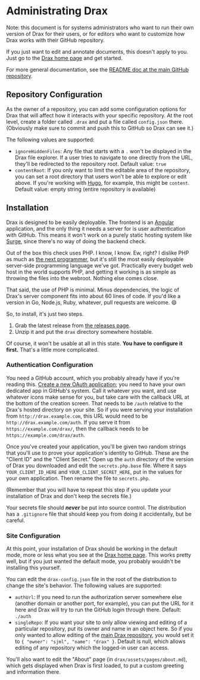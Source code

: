 # Administrating Drax

Note: this document is for systems administrators who want to run their own version of Drax for their users, or for editors who want to customize how Drax works with their GitHub repository.

If you just want to edit and annotate documents, this doesn't apply to you. Just go to the [Drax home page](https://drax.io) and get started. 

For more general documentation, see the [README doc at the main GitHub repository](https://github.com/sjml/drax/blob/master/README.md).


## Repository Configuration
As the owner of a repository, you can add some configuration options for Drax that will affect how it interacts with your specific repository. At the root level, create a folder called `.drax` and put a file called `config.json` there. (Obviously make sure to commit and push this to GitHub so Drax can see it.) 

The following values are supported:
* `ignoreHiddenFiles`: Any file that starts with a `.` won't be displayed in the Drax file explorer. If a user tries to navigate to one directly from the URL, they'll be redirected to the repository root. Default value: `true`
* `contentRoot`: If you only want to limit the editable area of the repository, you can set a root directory that users won't be able to explore or edit above. If you're working with [Hugo](https://gohugo.io/), for example, this might be `content`. Default value: empty string (entire repository is available)


## Installation
Drax is designed to be easily deployable. The frontend is an [Angular](https://angular.io) application, and the only thing it needs a server for is user authentication with GitHub. This means it won't work on a purely static hosting system like [Surge](http://surge.sh), since there's no way of doing the backend check. 

Out of the box this check uses PHP. I know, I know. Ew, right? I dislike PHP as much as [the next programmer](https://eev.ee/blog/2012/04/09/php-a-fractal-of-bad-design/), but it's still the most easily deployable server-side programming language we've got. Practically every budget web host in the world supports PHP, and getting it working is as simple as throwing the files into the webroot. Nothing else comes close. 

That said, the use of PHP is minimal. Minus dependencies, the logic of Drax's server component fits into about 60 lines of code. If you'd like a version in Go, Node.js, Ruby, whatever, pull requests are welcome. :smile: 

So, to install, it's just two steps. 
1. Grab the latest release from [the releases page](https://github.com/sjml/drax/releases).
2. Unzip it and put the `drax` directory somewhere hostable.

Of course, it won't be usable at all in this state. **You have to configure it first.** That's a little more complicated.


### Authentication Configuration
You need a GitHub account, which you probably already have if you're reading this. [Create a new OAuth application](https://github.com/settings/applications/new); you need to have your own dedicated app in GitHub's system. Call it whatever you want, and use whatever icons make sense for you, but take care with the callback URL at the bottom of the creation screen. That needs to be `/auth` relative to the Drax's hosted directory on your site. So if you were serving your installation from `http://drax.example.com`, this URL would need to be `http://drax.example.com/auth`. If you serve it from `https://example.com/drax/`, then the callback needs to be `https://example.com/drax/auth`. 

Once you've created your application, you'll be given two random strings that you'll use to prove your application's identity to GitHub. These are the "Client ID" and the "Client Secret." Open up the `auth` directory of the version of Drax you downloaded and edit the `secrets.php.base` file. Where it says `YOUR_CLIENT_ID_HERE` and `YOUR_CLIENT_SECRET_HERE`, put in the values for your own application. Then rename the file to `secrets.php`. 

(Remember that you will have to repeat this step if you update your installation of Drax and don't keep the secrets file.)

Your secrets file should ***never*** be put into source control. The distribution has a `.gitignore` file that should keep you from doing it accidentally, but be careful. 


### Site Configuration
At this point, your installation of Drax should be working in the default mode, more or less what you see at the [Drax home page](https://drax.io). This works pretty well, but if you just wanted the default mode, you probably wouldn't be installing this yourself. 

You can edit the `drax-config.json` file in the root of the distribution to change the site's behavior. The following values are supported: 
* `authUrl`: If you need to run the authorization server somewhere else (another domain or another port, for example), you can put the URL for it here and Drax will try to run the GitHub login through there. Default: `./auth`
* `singleRepo`: If you want your site to only allow viewing and editing of a particular repository, put its owner and name in an object here. So if you only wanted to allow editing of the [main Drax repository](https://github.com/sjml/drax), you would set it to `{ "owner": "sjml", "name": "drax" }`. Default is null, which allows editing of any repository which the logged-in user can access. 

You'll also want to edit the "About" page (in `drax/assets/pages/about.md`), which gets displayed when Drax is first loaded, to put a custom greeting and information there. 
